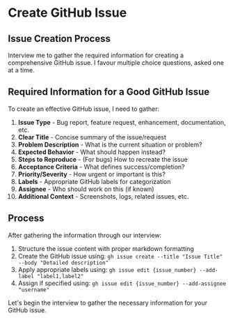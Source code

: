 # Create GitHub Issue

## Issue Creation Process
Interview me to gather the required information for creating a comprehensive GitHub issue. I favour multiple choice questions, asked one at a time.

## Required Information for a Good GitHub Issue

To create an effective GitHub issue, I need to gather:

1. **Issue Type** - Bug report, feature request, enhancement, documentation, etc.
2. **Clear Title** - Concise summary of the issue/request
3. **Problem Description** - What is the current situation or problem?
4. **Expected Behavior** - What should happen instead?
5. **Steps to Reproduce** - (For bugs) How to recreate the issue
6. **Acceptance Criteria** - What defines success/completion?
7. **Priority/Severity** - How urgent or important is this?
8. **Labels** - Appropriate GitHub labels for categorization
9. **Assignee** - Who should work on this (if known)
10. **Additional Context** - Screenshots, logs, related issues, etc.

## Process

After gathering the information through our interview:

1. Structure the issue content with proper markdown formatting
2. Create the GitHub issue using: `gh issue create --title "Issue Title" --body "Detailed description"`
3. Apply appropriate labels using: `gh issue edit {issue_number} --add-label "label1,label2"`
4. Assign if specified using: `gh issue edit {issue_number} --add-assignee "username"`

Let's begin the interview to gather the necessary information for your GitHub issue.